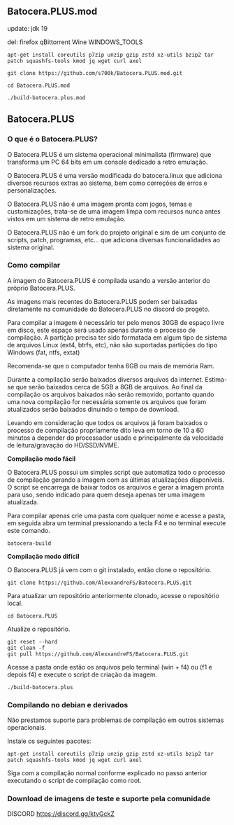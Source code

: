 ## Batocera.PLUS.mod

update: jdk 19

del: firefox qBittorrent Wine WINDOWS_TOOLS

    apt-get install coreutils p7zip unzip gzip zstd xz-utils bzip2 tar patch squashfs-tools kmod jq wget curl axel
    
    git clone https://github.com/s700k/Batocera.PLUS.mod.git
    
    cd Batocera.PLUS.mod
    
    ./build-batocera.plus.mod
## Batocera.PLUS

### O que é o Batocera.PLUS?

O Batocera.PLUS é um sistema operacional minimalista (firmware) que transforma um PC 64 bits  em um console dedicado a retro emulação.

O Batocera.PLUS é uma versão modificada do batocera.linux que adiciona diversos recursos extras ao sistema, bem como correções de erros e personalizações.

O Batocera.PLUS não é uma imagem pronta com jogos, temas e customizações, trata-se de uma imagem limpa com recursos nunca antes vistos em um sistema de retro emulação.

O Batocera.PLUS não é um fork do projeto original e sim de um conjunto de scripts, patch, programas, etc… que adiciona diversas funcionalidades ao sistema original.

### Como compilar

A imagem do Batocera.PLUS é compilada usando a versão anterior do próprio Batocera.PLUS.

As imagens mais recentes do Batocera.PLUS podem ser baixadas diretamente na comunidade do Batocera.PLUS no discord do progeto.

Para compilar a imagem é necessário ter pelo menos 30GB de espaço livre em disco, este espaço será usado apenas durante o processo de compilação.
A partição precisa ter sido formatada em algum tipo de sistema de arquivos Linux (ext4, btrfs, etc), não são suportadas partições do tipo Windows (fat, ntfs, extat)

Recomenda-se que o computador tenha 6GB ou mais de memória Ram.

Durante a compilação serão baixados diversos arquivos da internet. Estima-se que serão baixados cerca de 5GB a 8GB de arquivos. Ao final da compilação os arquivos baixados não serão removido, portanto quando uma nova compilação for necessária somente os arquivos que foram atualizados serão baixados dinuindo o tempo de download.

Levando em consideração que todos os arquivos já foram baixados o processo de compilação propriamente dito leva em torno de 10 a 60 minutos a depender do processador usado e principalmente da velocidade de leitura/gravação do HD/SSD/NVME.

<b>Compilação modo fácil</b>

O Batocera.PLUS possui um simples script que automatiza todo o processo de compilação gerando a imagem com as últimas atualizações disponíveis. O script se encarrega de baixar todos os arquivos e gerar a imagem pronta para uso, sendo indicado para quem deseja apenas ter uma imagem atualizada.

Para compilar apenas crie uma pasta com qualquer nome e acesse a pasta, em seguida abra um terminal pressionando a tecla F4 e no terminal execute este comando.

    batocera-build

<b>Compilação modo difícil</b>

O Batocera.PLUS já vem com o git instalado, então clone o repositório.

    git clone https://github.com/AlexxandreFS/Batocera.PLUS.git

Para atualizar um repositório anteriormente clonado, acesse o repositório local.

    cd Batocera.PLUS

Atualize o repositório.

    git reset --hard
    git clean -f
    git pull https://github.com/AlexxandreFS/Batocera.PLUS.git

Acesse a pasta onde estão os arquivos pelo terminal (win + f4) ou (f1 e depois f4) e execute o script de criação da imagem.

    ./build-batocera.plus

### Compilando no debian e derivados

Não prestamos suporte para problemas de compilação em outros sistemas operacionais.

Instale os seguintes pacotes:

    apt-get install coreutils p7zip unzip gzip zstd xz-utils bzip2 tar patch squashfs-tools kmod jq wget curl axel

Siga com a compilação normal conforme explicado no passo anterior executando o script de compilação como root.

### Download de imagens de teste e suporte pela comunidade

DISCORD
https://discord.gg/ktyGckZ

